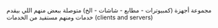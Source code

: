 مجموعة أجهزة (كمبيوترات - مطابع - شاشات - الخ) متوصلة ببعض منهم اللي بيقدم خدمات ومنهم مستفيد من الخدمات (clients and servers)
